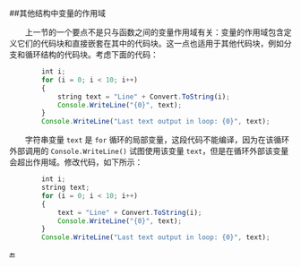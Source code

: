 ##其他结构中变量的作用域

&emsp;&emsp;上一节的一个要点不是只与函数之间的变量作用域有关：变量的作用域包含定义它们的代码块和直接嵌套在其中的代码块。这一点也适用于其他代码块，例如分支和循环结构的代码块。考虑下面的代码：

```javascript
        int i;
        for (i = 0; i < 10; i++)
        {
            string text = "Line" + Convert.ToString(i);
            Console.WriteLine("{0}", text);
        }
        Console.WriteLine("Last text output in loop: {0}", text);
```

&emsp;&emsp;字符串变量 `text` 是 `for` 循环的局部变量，这段代码不能编译，因为在该循环外部调用的 `Console.WriteLine()` 试图使用该变量 `text`，但是在循环外部该变量会超出作用域。修改代码，如下所示：

```javascript
        int i;
        string text;
        for (i = 0; i < 10; i++)
        {
            text = "Line" + Convert.ToString(i);
            Console.WriteLine("{0}", text);
        }
        Console.WriteLine("Last text output in loop: {0}", text);
```

















🔚